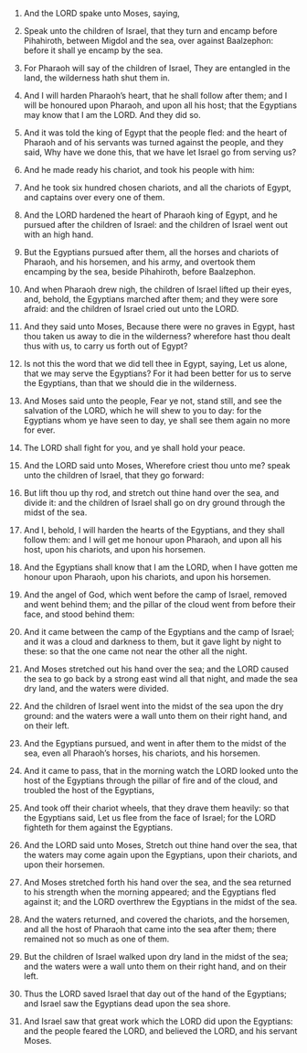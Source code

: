 1. And the LORD spake unto Moses, saying,

2. Speak unto the
children of Israel, that they turn and encamp before Pihahiroth,
between Migdol and the sea, over against Baalzephon: before it shall
ye encamp by the sea.

3. For Pharaoh will say of the children of Israel, They are
entangled in the land, the wilderness hath shut them in.

4. And I will harden Pharaoh’s heart, that he shall follow after
them; and I will be honoured upon Pharaoh, and upon all his host; that
the Egyptians may know that I am the LORD. And they did so.

5. And it was told the king of Egypt that the people fled: and the
heart of Pharaoh and of his servants was turned against the people,
and they said, Why have we done this, that we have let Israel go from
serving us?

6. And he made ready his chariot, and took his people
with him:

7. And he took six hundred chosen chariots, and all the
chariots of Egypt, and captains over every one of them.

8. And the LORD hardened the heart of Pharaoh king of Egypt, and he
pursued after the children of Israel: and the children of Israel went
out with an high hand.

9. But the Egyptians pursued after them, all the horses and chariots
of Pharaoh, and his horsemen, and his army, and overtook them
encamping by the sea, beside Pihahiroth, before Baalzephon.

10. And when Pharaoh drew nigh, the children of Israel lifted up
their eyes, and, behold, the Egyptians marched after them; and they
were sore afraid: and the children of Israel cried out unto the LORD.

11. And they said unto Moses, Because there were no graves in Egypt,
hast thou taken us away to die in the wilderness? wherefore hast thou
dealt thus with us, to carry us forth out of Egypt?

12. Is not this
the word that we did tell thee in Egypt, saying, Let us alone, that we
may serve the Egyptians? For it had been better for us to serve the
Egyptians, than that we should die in the wilderness.

13. And Moses said unto the people, Fear ye not, stand still, and
see the salvation of the LORD, which he will shew to you to day: for
the Egyptians whom ye have seen to day, ye shall see them again no
more for ever.

14. The LORD shall fight for you, and ye shall hold your peace.

15. And the LORD said unto Moses, Wherefore criest thou unto me?
speak unto the children of Israel, that they go forward:

16. But
lift thou up thy rod, and stretch out thine hand over the sea, and
divide it: and the children of Israel shall go on dry ground through
the midst of the sea.

17. And I, behold, I will harden the hearts of the Egyptians, and
they shall follow them: and I will get me honour upon Pharaoh, and
upon all his host, upon his chariots, and upon his horsemen.

18. And the Egyptians shall know that I am the LORD, when I have
gotten me honour upon Pharaoh, upon his chariots, and upon his
horsemen.

19. And the angel of God, which went before the camp of Israel,
removed and went behind them; and the pillar of the cloud went from
before their face, and stood behind them:

20. And it came between
the camp of the Egyptians and the camp of Israel; and it was a cloud
and darkness to them, but it gave light by night to these: so that the
one came not near the other all the night.

21. And Moses stretched out his hand over the sea; and the LORD
caused the sea to go back by a strong east wind all that night, and
made the sea dry land, and the waters were divided.

22. And the children of Israel went into the midst of the sea upon
the dry ground: and the waters were a wall unto them on their right
hand, and on their left.

23. And the Egyptians pursued, and went in after them to the midst
of the sea, even all Pharaoh’s horses, his chariots, and his horsemen.

24. And it came to pass, that in the morning watch the LORD looked
unto the host of the Egyptians through the pillar of fire and of the
cloud, and troubled the host of the Egyptians,

25. And took off
their chariot wheels, that they drave them heavily: so that the
Egyptians said, Let us flee from the face of Israel; for the LORD
fighteth for them against the Egyptians.

26. And the LORD said unto Moses, Stretch out thine hand over the
sea, that the waters may come again upon the Egyptians, upon their
chariots, and upon their horsemen.

27. And Moses stretched forth his hand over the sea, and the sea
returned to his strength when the morning appeared; and the Egyptians
fled against it; and the LORD overthrew the Egyptians in the midst of
the sea.

28. And the waters returned, and covered the chariots, and the
horsemen, and all the host of Pharaoh that came into the sea after
them; there remained not so much as one of them.

29. But the children of Israel walked upon dry land in the midst of
the sea; and the waters were a wall unto them on their right hand, and
on their left.

30. Thus the LORD saved Israel that day out of the hand of the
Egyptians; and Israel saw the Egyptians dead upon the sea shore.

31. And Israel saw that great work which the LORD did upon the
Egyptians: and the people feared the LORD, and believed the LORD, and
his servant Moses.